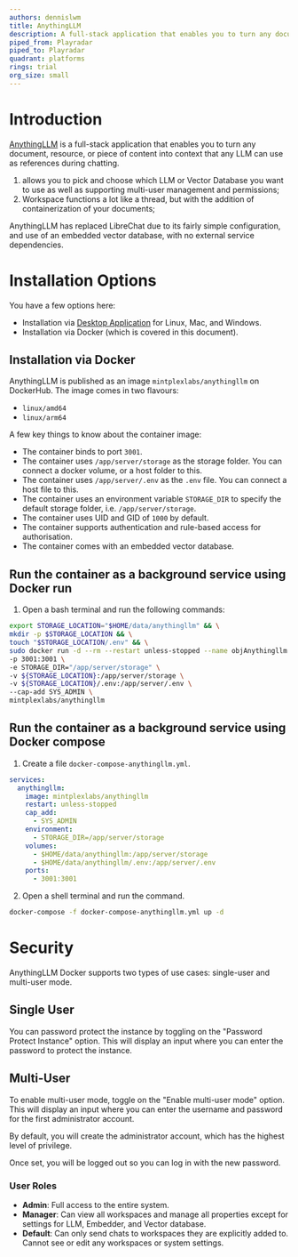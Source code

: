 ```yaml
---
authors: dennislwm
title: AnythingLLM
description: A full-stack application that enables you to turn any document, resource, or piece of content into context that any LLM can use as references during chatting.
piped_from: Playradar
piped_to: Playradar
quadrant: platforms
rings: trial
org_size: small
---
```


# Introduction

[AnythingLLM][r01] is a full-stack application that enables you to turn any document, resource, or piece of content into context that any LLM can use as references during chatting.

1. allows you to pick and choose which LLM or Vector Database you want to use as well as supporting multi-user management and permissions;
2. Workspace functions a lot like a thread, but with the addition of containerization of your documents;

AnythingLLM has replaced LibreChat due to its fairly simple configuration, and use of an embedded vector database, with no external service dependencies.

# Installation Options

You have a few options here:

* Installation via [Desktop Application][r02] for Linux, Mac, and Windows.
* Installation via Docker (which is covered in this document).

## Installation via Docker

AnythingLLM is published as an image `mintplexlabs/anythingllm` on DockerHub. The image comes in two flavours:

* `linux/amd64`
* `linux/arm64`

A few key things to know about the container image:

* The container binds to port `3001`.
* The container uses `/app/server/storage` as the storage folder. You can connect a docker volume, or a host folder to this.
* The container uses `/app/server/.env` as the `.env` file. You can connect a host file to this.
* The container uses an environment variable `STORAGE_DIR` to specify the default storage folder, i.e. `/app/server/storage`.
* The container uses UID and GID of `1000` by default.
* The container supports authentication and rule-based access for authorisation.
* The container comes with an embedded vector database.

## Run the container as a background service using Docker run

1. Open a bash terminal and run the following commands:

```sh
export STORAGE_LOCATION="$HOME/data/anythingllm" && \
mkdir -p $STORAGE_LOCATION && \
touch "$STORAGE_LOCATION/.env" && \
sudo docker run -d --rm --restart unless-stopped --name objAnythingllm \
-p 3001:3001 \
-e STORAGE_DIR="/app/server/storage" \
-v ${STORAGE_LOCATION}:/app/server/storage \
-v ${STORAGE_LOCATION}/.env:/app/server/.env \
--cap-add SYS_ADMIN \
mintplexlabs/anythingllm
```

## Run the container as a background service using Docker compose

1. Create a file `docker-compose-anythingllm.yml`.

```yml
services:
  anythingllm:
    image: mintplexlabs/anythingllm
    restart: unless-stopped
    cap_add:
      - SYS_ADMIN
    environment:
      - STORAGE_DIR=/app/server/storage
    volumes:
      - $HOME/data/anythingllm:/app/server/storage
      - $HOME/data/anythingllm/.env:/app/server/.env
    ports:
      - 3001:3001
```

2. Open a shell terminal and run the command.

```sh
docker-compose -f docker-compose-anythingllm.yml up -d
```

# Security

AnythingLLM Docker supports two types of use cases: single-user and multi-user mode.

## Single User

You can password protect the instance by toggling on the "Password Protect Instance" option. This will display an input where you can enter the password to protect the instance.

## Multi-User

To enable multi-user mode, toggle on the "Enable multi-user mode" option. This will display an input where you can enter the username and password for the first administrator account.

By default, you will create the administrator account, which has the highest level of privilege.

Once set, you will be logged out so you can log in with the new password.

### User Roles

* **Admin**: Full access to the entire system.
* **Manager**: Can view all workspaces and manage all properties except for settings for LLM, Embedder, and Vector database.
* **Default**: Can only send chats to workspaces they are explicitly added to. Cannot see or edit any workspaces or system settings.


[r01]: https://anythingllm.com/
[r02]: https://anythingllm.com/download